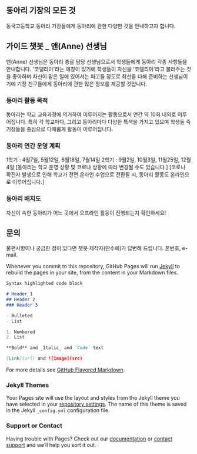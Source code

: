 ## 동아리 기장의 모든 것

동국고등학교 동아리 기장들에게 동아리에 관한 다양한 것을 안내하고자 합니다. 

## 가이드 챗봇 _ 앤(Anne) 선생님
앤(Anne) 선생님은 동아리 총괄 담당 선생님으로서 학생들에게 동아리 각종 사항들을 안내합니다. '코델리아'라는 애칭이 있기에 학생들이 자신을 '코델리아'라고 불러주는 것을 좋아하며 자신이 맡은 일에 있어서는 파고들 정도로 최선을 다해 준비하는 선생님이기에 기장 친구들에게 동아리에 관한 많은 정보를 제공할 것입니다.


### 동아리 활동 목적
동아리는 학교 교육과정에 의거하여 이루어지는 활동으로서 연간 약 10회 내외로 이루어집니다. 특히 각 학교마다, 그리고 동아리마다 다양한 특색을 가지고 있으며 학생들 즉 기장들을 중심으로 다채롭게 활동이 이루어집니다.

### 동아리 연간 운영 계획
1학기 :  4월7일, 5월12일, 6월18일, 7월14일
2학기 :  9월2일, 10월3일, 11월25일, 12월4일
[동아리는 학교 운영 상황 및 코로나 상황에 따라 변경될 수도 있습니다.]
[코로나 확진자 발생으로 인해 학교가 전면 온라인 수업으로 전환될 시, 동아리 활동도 온라인으로 이루어집니다.]

### 동아리 배치도
자신이 속한 동아리가 어느 곳에서 오프라인 활동이 진행되는지 확인하세요!

## 문의
불편사항이나 궁금한 점이 있다면 챗봇 제작자(안수혜)가 답변해 드립니다. 
폰번호, e-mail.


Whenever you commit to this repository, GitHub Pages will run [Jekyll](https://jekyllrb.com/) to rebuild the pages in your site, from the content in your Markdown files.


```markdown
Syntax highlighted code block

# Header 1
## Header 2
### Header 3

- Bulleted
- List

1. Numbered
2. List

**Bold** and _Italic_ and `Code` text

[Link](url) and ![Image](src)
```

For more details see [GitHub Flavored Markdown](https://guides.github.com/features/mastering-markdown/).

### Jekyll Themes

Your Pages site will use the layout and styles from the Jekyll theme you have selected in your [repository settings](https://github.com/suhye0901/school-club/settings/pages). The name of this theme is saved in the Jekyll `_config.yml` configuration file.

### Support or Contact

Having trouble with Pages? Check out our [documentation](https://docs.github.com/categories/github-pages-basics/) or [contact support](https://support.github.com/contact) and we’ll help you sort it out.
